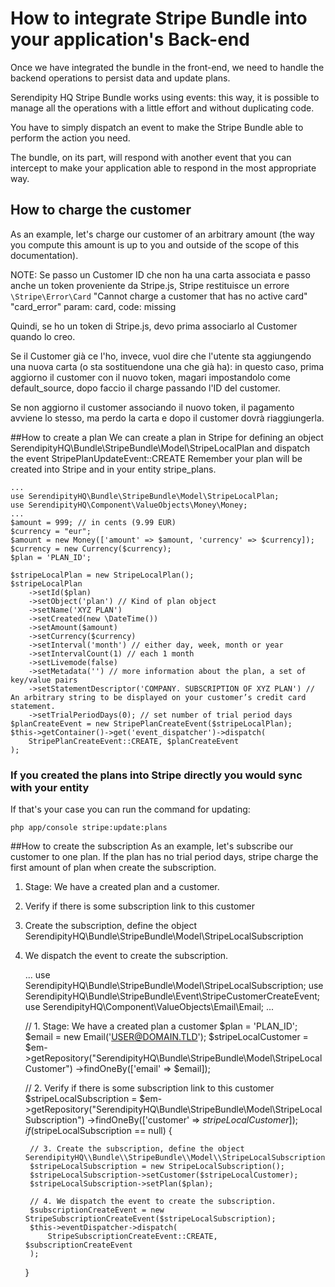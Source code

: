 How to integrate Stripe Bundle into your application's Back-end
================================================================

Once we have integrated the bundle in the front-end, we need to handle the backend operations to persist data and update plans.

Serendipity HQ Stripe Bundle works using events: this way, it is possible to manage all the operations with a little effort and without duplicating code.

You have to simply dispatch an event to make the Stripe Bundle able to perform the action you need.

The bundle, on its part, will respond with another event that you can intercept to make your application able to respond in the most appropriate way.

How to charge the customer
--------------------------

As an example, let's charge our customer of an arbitrary amount (the way you compute this amount is up to you and outside of the scope of this documentation).

NOTE: Se passo un Customer ID che non ha una carta associata e passo anche un token proveniente da Stripe.js, Stripe restituisce un errore `\Stripe\Error\Card` "Cannot charge a customer that has no active card" "card_error" param: card, code: missing

Quindi, se ho un token di Stripe.js, devo prima associarlo al Customer quando lo creo.

Se il Customer già ce l'ho, invece, vuol dire che l'utente sta aggiungendo una nuova carta (o sta sostituendone una che già ha): in questo caso, prima aggiorno il customer con il nuovo token, magari impostandolo come default_source, dopo faccio il charge passando l'ID del customer.

Se non aggiorno il customer associando il nuovo token, il pagamento avviene lo stesso, ma perdo la carta e dopo il customer dovrà riaggiungerla.

##How to create a plan
We can create a plan in Stripe for defining an object SerendipityHQ\Bundle\StripeBundle\Model\StripeLocalPlan and dispatch the event StripePlanUpdateEvent::CREATE
Remember your plan will be created into Stripe and in your entity stripe_plans.

    ...
    use SerendipityHQ\Bundle\StripeBundle\Model\StripeLocalPlan;
    use SerendipityHQ\Component\ValueObjects\Money\Money;
    ...
    $amount = 999; // in cents (9.99 EUR)
    $currency = "eur";
    $amount = new Money(['amount' => $amount, 'currency' => $currency]);
    $currency = new Currency($currency);
    $plan = 'PLAN_ID';

    $stripeLocalPlan = new StripeLocalPlan();
    $stripeLocalPlan
        ->setId($plan)
        ->setObject('plan') // Kind of plan object
        ->setName('XYZ PLAN')
        ->setCreated(new \DateTime())
        ->setAmount($amount)
        ->setCurrency($currency)
        ->setInterval('month') // either day, week, month or year
        ->setIntervalCount(1) // each 1 month
        ->setLivemode(false)
        ->setMetadata('') // more information about the plan, a set of key/value pairs
        ->setStatementDescriptor('COMPANY. SUBSCRIPTION OF XYZ PLAN') // An arbitrary string to be displayed on your customer’s credit card statement.  
        ->setTrialPeriodDays(0); // set number of trial period days
    $planCreateEvent = new StripePlanCreateEvent($stripeLocalPlan);
    $this->getContainer()->get('event_dispatcher')->dispatch(
        StripePlanCreateEvent::CREATE, $planCreateEvent
    );

### If you created the plans into Stripe directly you would sync with your entity
If that's your case you can run the command for updating:

    php app/console stripe:update:plans

##How to create the subscription
As an example, let's subscribe our customer to one plan. If the plan has no trial period days, stripe charge the first amount of plan when create the subscription.

1. Stage: We have a created plan and a customer.
2. Verify if there is some subscription link to this customer
3. Create the subscription, define the object SerendipityHQ\\Bundle\\StripeBundle\\Model\\StripeLocalSubscription 
4. We dispatch the event to create the subscription. 


    ...
    use SerendipityHQ\Bundle\StripeBundle\Model\StripeLocalSubscription;
    use SerendipityHQ\Bundle\StripeBundle\Event\StripeCustomerCreateEvent;
    use SerendipityHQ\Component\ValueObjects\Email\Email;
    ...    
    
    // 1. Stage: We have a created plan a customer
    $plan = 'PLAN_ID';
    $email = new Email('USER@DOMAIN.TLD');
    $stripeLocalCustomer = $em->getRepository("SerendipityHQ\\Bundle\\StripeBundle\\Model\\StripeLocalCustomer")
        ->findOneBy(['email' => $email]);
        
    // 2. Verify if there is some subscription link to this customer
    $stripeLocalSubscription = $em->getRepository("SerendipityHQ\\Bundle\\StripeBundle\\Model\\StripeLocalSubscription")
        ->findOneBy(['customer' => $stripeLocalCustomer]);
    if ($stripeLocalSubscription == null) {
    
        // 3. Create the subscription, define the object SerendipityHQ\\Bundle\\StripeBundle\\Model\\StripeLocalSubscription 
        $stripeLocalSubscription = new StripeLocalSubscription();
        $stripeLocalSubscription->setCustomer($stripeLocalCustomer);
        $stripeLocalSubscription->setPlan($plan);
        
        // 4. We dispatch the event to create the subscription. 
        $subscriptionCreateEvent = new StripeSubscriptionCreateEvent($stripeLocalSubscription);
        $this->eventDispatcher->dispatch(
            StripeSubscriptionCreateEvent::CREATE, $subscriptionCreateEvent
        );
    }
 